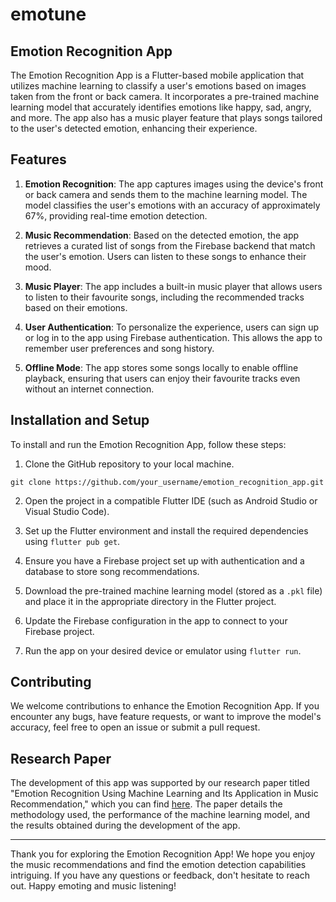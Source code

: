 # emotune
## Emotion Recognition App

The Emotion Recognition App is a Flutter-based mobile application that utilizes machine learning to classify a user's emotions based on images taken from the front or back camera. It incorporates a pre-trained machine learning model that accurately identifies emotions like happy, sad, angry, and more. The app also has a music player feature that plays songs tailored to the user's detected emotion, enhancing their experience.

## Features

1. **Emotion Recognition**: The app captures images using the device's front or back camera and sends them to the machine learning model. The model classifies the user's emotions with an accuracy of approximately 67%, providing real-time emotion detection.

2. **Music Recommendation**: Based on the detected emotion, the app retrieves a curated list of songs from the Firebase backend that match the user's emotion. Users can listen to these songs to enhance their mood.

3. **Music Player**: The app includes a built-in music player that allows users to listen to their favourite songs, including the recommended tracks based on their emotions.

4. **User Authentication**: To personalize the experience, users can sign up or log in to the app using Firebase authentication. This allows the app to remember user preferences and song history.

5. **Offline Mode**: The app stores some songs locally to enable offline playback, ensuring that users can enjoy their favourite tracks even without an internet connection.

## Installation and Setup

To install and run the Emotion Recognition App, follow these steps:

1. Clone the GitHub repository to your local machine.

```
git clone https://github.com/your_username/emotion_recognition_app.git
```

2. Open the project in a compatible Flutter IDE (such as Android Studio or Visual Studio Code).

3. Set up the Flutter environment and install the required dependencies using `flutter pub get`.

4. Ensure you have a Firebase project set up with authentication and a database to store song recommendations.

5. Download the pre-trained machine learning model (stored as a `.pkl` file) and place it in the appropriate directory in the Flutter project.

6. Update the Firebase configuration in the app to connect to your Firebase project.

7. Run the app on your desired device or emulator using `flutter run`.

## Contributing

We welcome contributions to enhance the Emotion Recognition App. If you encounter any bugs, have feature requests, or want to improve the model's accuracy, feel free to open an issue or submit a pull request.

## Research Paper

The development of this app was supported by our research paper titled "Emotion Recognition Using Machine Learning and Its Application in Music Recommendation," which you can find [here](https://www.ijrar.org/papers/IJRAR21B1343.pdf). The paper details the methodology used, the performance of the machine learning model, and the results obtained during the development of the app.


---

Thank you for exploring the Emotion Recognition App! We hope you enjoy the music recommendations and find the emotion detection capabilities intriguing. If you have any questions or feedback, don't hesitate to reach out. Happy emoting and music listening!
